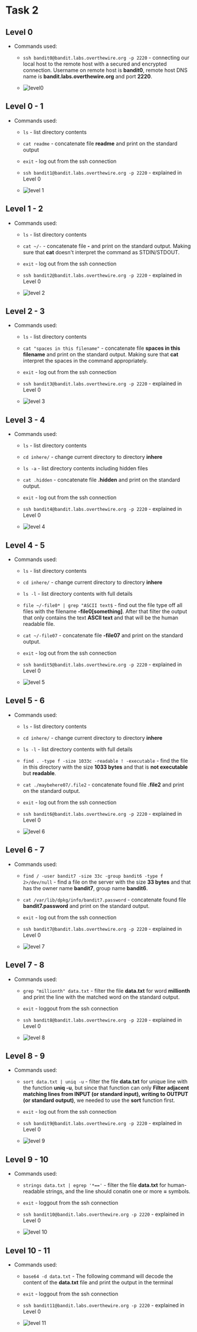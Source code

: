 # Task 2

## Level 0

- Commands used:

  - `ssh bandit0@bandit.labs.overthewire.org -p 2220` - connecting our local host to the remote host with a secured and encrypted connection. Username on remote host is **bandit0**, remote host DNS name is **bandit.labs.overthewire.org** and port **2220**.

  - ![level0](.//images/level0.jpg)

## Level 0 - 1

- Commands used:

  - `ls` -  list directory contents
  - `cat readme` - concatenate file **readme** and print on the standard output
  - `exit` - log out from the ssh connection
  - `ssh bandit1@bandit.labs.overthewire.org -p 2220` -  explained in Level 0
  
  - ![level 1](.//images/level1.jpg)

## Level 1 - 2

- Commands used:

  - `ls` -  list directory contents
  - `cat ~/-` -  concatenate file **-** and print on the standard output. Making sure that **cat** doesn't interpret the command as STDIN/STDOUT.
  - `exit` - log out from the ssh connection
  - `ssh bandit2@bandit.labs.overthewire.org -p 2220` -  explained in Level 0
  
  - ![level 2](.//images/level2.jpg)

## Level 2 - 3

- Commands used:

  - `ls` - list directory contents
  - `cat "spaces in this filename"` - concatenate file **spaces in this filename** and print on the standard output. Making sure that **cat** interpret the spaces in the command appropriately.
  - `exit` - log out from the ssh connection
  - `ssh bandit3@bandit.labs.overthewire.org -p 2220` -  explained in Level 0
  
  - ![level 3](.//images/level3.jpg)

## Level 3 - 4

- Commands used:

  - `ls` - list directory contents
  - `cd inhere/` - change current directory to directory **inhere**
  - `ls -a` - list directory contents including hidden files
  - `cat .hidden` - concatenate file **.hidden** and print on the standard output.
  - `exit` - log out from the ssh connection
  - `ssh bandit4@bandit.labs.overthewire.org -p 2220` -  explained in Level 0
  
  - ![level 4](.//images/level4.jpg)

## Level 4 - 5

- Commands used:

  - `ls` - list directory contents
  - `cd inhere/` - change current directory to directory **inhere**
  - `ls -l` - list directory contents with full details
  - `file ~/-file0* | grep "ASCII text$` - find out the file type off all files with the filename **-file0[something]**. After that filter the output that only contains the text **ASCII text** and that will be the human readable file.
  - `cat ~/-file07` - concatenate file **-file07** and print on the standard output.
  - `exit` - log out from the ssh connection
  - `ssh bandit5@bandit.labs.overthewire.org -p 2220` -  explained in Level 0
  
  - ![level 5](.//images/level5.jpg)

## Level 5 - 6

- Commands used:

  - `ls` - list directory contents
  - `cd inhere/` - change current directory to directory **inhere**
  - `ls -l` - list directory contents with full details
  - `find . -type f -size 1033c -readable ! -executable` - find the file in this directory with the size **1033 bytes** and that is **not executable** but **readable**.
  - `cat ./maybehere07/.file2` - concatenate found file **.file2** and print on the standard output.
  - `exit` - log out from the ssh connection
  - `ssh bandit6@bandit.labs.overthewire.org -p 2220` -  explained in Level 0
  
  - ![level 6](.//images/level6.jpg)

## Level 6 - 7

- Commands used:

  - `find / -user bandit7 -size 33c -group bandit6 -type f 2>/dev/null` - find a file on the server with the size **33 bytes** and that has the owner name **bandit7**, group name  **bandit6**.
  - `cat /var/lib/dpkg/info/bandit7.password` - concatenate found file **bandit7.password** and print on the standard output.
  - `exit` - log out from the ssh connection
  - `ssh bandit7@bandit.labs.overthewire.org -p 2220` -  explained in Level 0
  
  - ![level 7](.//images/level7.jpg) 

## Level 7 - 8

- Commands used:

  - `grep "millionth" data.txt` - filter the file **data.txt** for word **millionth** and print the line with the matched word on the standard output.
  - `exit` - loggout from the ssh connection
  - `ssh bandit8@bandit.labs.overthewire.org -p 2220` -  explained in Level 0
  
  - ![level 8](.//images/level8.jpg)

## Level 8 - 9

- Commands used:

  - `sort data.txt | uniq -u` - filter the file **data.txt** for unique line with the function **uniq -u**, but since that function can only **Filter adjacent matching lines from INPUT (or standard input), writing to OUTPUT (or standard output)**, we needed to use the **sort** function first.
  - `exit` - log out from the ssh connection
  - `ssh bandit9@bandit.labs.overthewire.org -p 2220` -  explained in Level 0
  
  - ![level 9](.//images/level9.jpg)

## Level 9 - 10

- Commands used:

  - `strings data.txt | egrep '*=='` - filter the file **data.txt** for human-readable strings, and the line should conatin one or more  **=** symbols.
  - `exit` - loggout from the ssh connection
  - `ssh bandit10@bandit.labs.overthewire.org -p 2220` -  explained in Level 0
  
  - ![level 10](.//images/level10.jpg)

## Level 10 - 11

- Commands used:

  - `base64 -d data.txt` - The following command will decode the content of the **data.txt** file and print the output in the terminal
  - `exit` - loggout from the ssh connection
  - `ssh bandit11@bandit.labs.overthewire.org -p 2220` -  explained in Level 0
  
  - ![level 11](.//images/level11.jpg)
